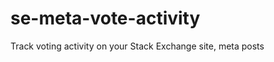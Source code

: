 se-meta-vote-activity
=====================

Track voting activity on your Stack Exchange site, meta posts
